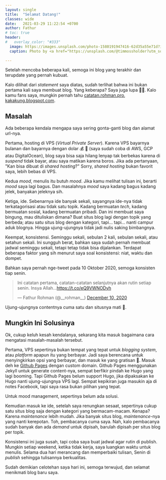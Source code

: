 ```yaml
---
layout: single 
title:  "Selamat Datang!"
classes: wide
date:   2021-03-29 11:22:54 +0700
author: Fathur
# toc: true
header:
#   overlay_color: "#333"
  image: https://images.unsplash.com/photo-1580191947416-62d35a55e71d?ixid=MXwxMjA3fDB8MHxwaG90by1wYWdlfHx8fGVufDB8fHw%3D&ixlib=rb-1.2.1&auto=format&fit=crop&w=3302&q=80&h=1000
  caption: Photo by <a href="https://unsplash.com/@timmossholder?utm_source=unsplash&utm_medium=referral&utm_content=creditCopyText">Tim Mossholder</a> on <a href="https://unsplash.com/s/photos/welcome?utm_source=unsplash&utm_medium=referral&utm_content=creditCopyText">Unsplash</a>
  
---
```


Setelah mencoba beberapa kali, semoga ini blog yang terakhir dan terupdate yang pernah kubuat.

Kalo dilihat dari *statement* saya diatas, sudah terlihat bahwa ini bukan pertama kali saya membuat
blog. Yang keberapa? Saya juga lupa 🤷🏻. Kalo kamu fans saya, mungkin pernah tahu [catatan.rohman.pro](catatan.rohman.pro), [kakakung.blogspot.com](kakakung.blogspot.com). 

## Masalah

Ada beberapa kendala mengapa saya sering gonta-ganti blog dan alamat url-nya.

Pertama, hosting di VPS (*Virtual Private Server*). Karena VPS bayarnya bulanan dan bayarnya dengan dolar 💰 💸 (saya sudah coba di AWS, GCP atau DigitalOcean), blog saya bisa saja hilang lenyap tak berbekas karena di *suspend* tidak bayar, atau saya matikan karena boros. Jika ada pertanyaan, "Kan bisa dibuat di *shared hosting*?" Sorry, *shared hosting* bukan favorit saya, lebih bebas di VPS.

Kedua *mood*, menulis itu butuh *mood*. Jika kamu melihat tulisan ini, berarti *mood* saya lagi bagus. Dan masalahnya *mood* saya kadang bagus kadang jelek, banyakan jeleknya sih.

Ketiga, ide. Sebenarnya ide banyak sekali, sayangnya ide-nya tidak terkatagorisasi atau tidak satu topik. Kadang bermuatan *tech*, kadang bermuatan sosial, kadang bermuatan pribadi. Dan ini membuat saya bingung, mau dituliskan dimana? Buat situs blog lagi dengan topik yang berbeda; atau satu situs blog dengan kategori, tapi... tapi... nanti campur aduk blognya. Hingga ujung-ujungnya tidak jadi nulis saking bimbangnya.

Keempat, konsistensi. Seminggu sekali, sebulan 2 kali, sebulan sekali, atau setahun sekali. Ini sungguh berat, bahkan saya sudah pernah membuat jadwal seminggu sekali, tetapi tetap tidak bisa dijalankan. Terdapat beberapa faktor yang sih menurut saya soal konsistensi: niat, waktu dan dompet.

Bahkan saya pernah nge-tweet pada 10 Oktober 2020, semoga konsisten tiap senin.

<blockquote class="twitter-tweet"><p lang="in" dir="ltr">Ini catatan pertama, catatan-catatan selanjutnya akan rutin setiap senin. Insya Allah...<a href="https://t.co/eQ9VWNODyh">https://t.co/eQ9VWNODyh</a></p>&mdash; Fathur Rohman (@__rohman__) <a href="https://twitter.com/__rohman__/status/1336849791020503040?ref_src=twsrc%5Etfw">December 10, 2020</a></blockquote> <script async src="https://platform.twitter.com/widgets.js" charset="utf-8"></script>

Ujung-ujungnya contentnya cuma satu dan situsnya mati 🥲.

## Mungkin Ini Solusinya

Ok, cukup keluh kesah kendalanya, sekarang kita masuk bagaimana cara mengatasi masalah-masalah tersebut.

Pertama, VPS sepertinya bukan tempat yang tepat untuk *blogging system*, atau *platform* apapun itu yang berbayar. Jadi saya berencana untuk menyingkirkan opsi yang berbayar, dan masuk ke yang gratisan 🎊. Masuk deh ke [Github Pages](https://pages.github.com/) dengan custom domain. Github Pages menggunakan Jekyll untuk generate content-nya, sempat berfikir pindah ke Hugo yang lagi booming. Tapi Github Pages belum support Hugo, jika dipaksakan ke Hugo nanti ujung-ujungnya VPS lagi. Sempat kepikiran juga masukin aja di notes Facebook, tapi saya rasa bukan pilihan yang tepat.

Untuk mood management, sepertinya belum ada solusi.

Kemudian masuk ke ide, setelah saya renungkan sesaat, sepertinya cukup satu situs blog saja dengan kategori yang bermacam-macam. Kenapa? Karena *maintenance* lebih mudah. Jika banyak situs blog, *maintenance*-nya yang nanti kerepotan. Toh, pembacanya cuma saya. Nah, kalo pembacanya sudah banyak dan ada *demand* untuk dipisah, barulah dipisah per situs blog per topik.

Konsistensi ini juga susah, tapi coba saya buat jadwal agar rutin di publish.
Mungkin setiap weekend, ketika tidak kerja, saya luangkan waktu untuk menulis. Selama dua hari merancang dan memperbaiki tulisan, Senin di *publish* sehingga tulisannya berkualitas.

Sudah demikian celotehan saya hari ini, semoga terwujud, dan selamat menikmati blog baru saya.


